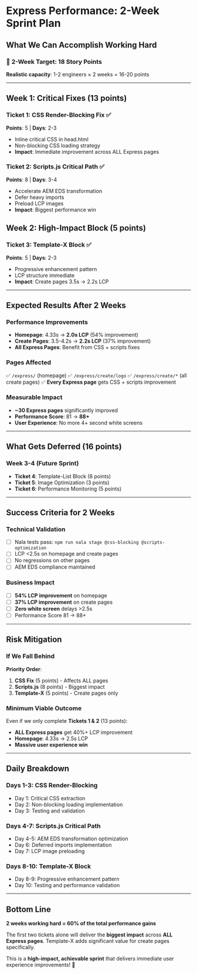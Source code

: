 # Express Performance: 2-Week Sprint Plan
## What We Can Accomplish Working Hard

### 🎯 **2-Week Target: 18 Story Points**
**Realistic capacity**: 1-2 engineers × 2 weeks = 16-20 points

---

## **Week 1: Critical Fixes (13 points)**

### **Ticket 1: CSS Render-Blocking Fix** ✅ 
**Points**: 5 | **Days**: 2-3
- Inline critical CSS in head.html
- Non-blocking CSS loading strategy
- **Impact**: Immediate improvement across ALL Express pages

### **Ticket 2: Scripts.js Critical Path** ✅
**Points**: 8 | **Days**: 3-4  
- Accelerate AEM EDS transformation
- Defer heavy imports
- Preload LCP images
- **Impact**: Biggest performance win

## **Week 2: High-Impact Block (5 points)**

### **Ticket 3: Template-X Block** ✅
**Points**: 5 | **Days**: 2-3
- Progressive enhancement pattern
- LCP structure immediate
- **Impact**: Create pages 3.5s → 2.2s LCP

---

## **Expected Results After 2 Weeks**

### **Performance Improvements**
- **Homepage**: 4.33s → **2.0s LCP** (54% improvement)
- **Create Pages**: 3.5-4.2s → **2.2s LCP** (37% improvement)  
- **All Express Pages**: Benefit from CSS + scripts fixes

### **Pages Affected**
✅ `/express/` (homepage)
✅ `/express/create/logo` 
✅ `/express/create/*` (all create pages)
✅ **Every Express page** gets CSS + scripts improvement

### **Measurable Impact**
- **~30 Express pages** significantly improved
- **Performance Score**: 81 → **88+** 
- **User Experience**: No more 4+ second white screens

---

## **What Gets Deferred (16 points)**

### **Week 3-4 (Future Sprint)**
- **Ticket 4**: Template-List Block (8 points)
- **Ticket 5**: Image Optimization (3 points)  
- **Ticket 6**: Performance Monitoring (5 points)

---

## **Success Criteria for 2 Weeks**

### **Technical Validation**
- [ ] Nala tests pass: `npm run nala stage @css-blocking @scripts-optimization`
- [ ] LCP <2.5s on homepage and create pages
- [ ] No regressions on other pages
- [ ] AEM EDS compliance maintained

### **Business Impact**
- [ ] **54% LCP improvement** on homepage
- [ ] **37% LCP improvement** on create pages
- [ ] **Zero white screen** delays >2.5s
- [ ] Performance Score 81 → 88+

---

## **Risk Mitigation**

### **If We Fall Behind**
**Priority Order**:
1. **CSS Fix** (5 points) - Affects ALL pages
2. **Scripts.js** (8 points) - Biggest impact  
3. **Template-X** (5 points) - Create pages only

### **Minimum Viable Outcome**
Even if we only complete **Tickets 1 & 2** (13 points):
- **ALL Express pages** get 40%+ LCP improvement
- **Homepage**: 4.33s → 2.5s LCP
- **Massive user experience win**

---

## **Daily Breakdown**

### **Days 1-3: CSS Render-Blocking**
- Day 1: Critical CSS extraction
- Day 2: Non-blocking loading implementation  
- Day 3: Testing and validation

### **Days 4-7: Scripts.js Critical Path**
- Day 4-5: AEM EDS transformation optimization
- Day 6: Deferred imports implementation
- Day 7: LCP image preloading

### **Days 8-10: Template-X Block**
- Day 8-9: Progressive enhancement pattern
- Day 10: Testing and performance validation

---

## **Bottom Line**

**2 weeks working hard = 60% of the total performance gains**

The first two tickets alone will deliver the **biggest impact** across **ALL Express pages**. Template-X adds significant value for create pages specifically.

This is a **high-impact, achievable sprint** that delivers immediate user experience improvements! 🚀
